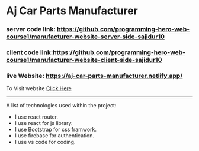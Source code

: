 # Aj Car Parts Manufacturer
### server code link: https://github.com/programming-hero-web-course1/manufacturer-website-server-side-sajidur10
### client code link:https://github.com/programming-hero-web-course1/manufacturer-website-client-side-sajidur10
### live Website: https://aj-car-parts-manufacturer.netlify.app/ 
To Visit website [Click Here](https://aj-car-parts-manufacturer.netlify.app)
***
A list of technologies used within the project:
* I use react router.
* I use react for js library.
* I use Bootstrap for css framwork.
* I use firebase for authentication.
* I use vs code for coding.